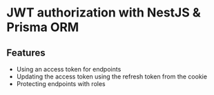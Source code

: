 # **JWT authorization with NestJS & Prisma ORM**

## Features
- Using an access token for endpoints
- Updating the access token using the refresh token from the cookie
- Protecting endpoints with roles